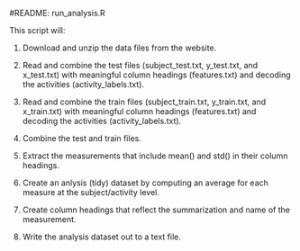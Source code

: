 #README: run_analysis.R

This script will:

1. Download and unzip the data files from the website.

2. Read and combine the test files (subject_test.txt, y_test.txt, and x_test.txt) with meaningful column headings (features.txt) and decoding the activities (activity_labels.txt).

3. Read and combine the train files (subject_train.txt, y_train.txt, and x_train.txt) with meaningful column headings (features.txt) and decoding the activities (activity_labels.txt).

4. Combine the test and train files.

5. Extract the measurements that include mean() and std() in their column headings.

6. Create an anlysis (tidy)  dataset by computing an average for each measure at the subject/activity level.

7. Create column headings that reflect the summarization and name of the measurement.

8. Write the analysis dataset out to a text file.